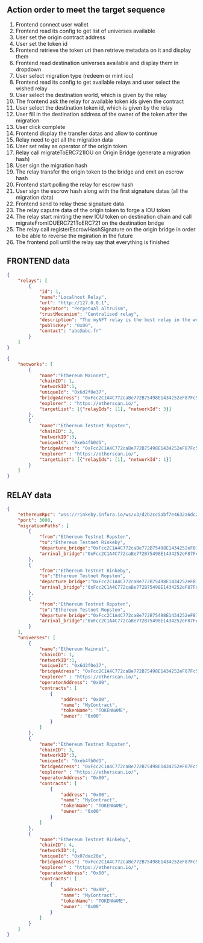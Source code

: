 ## Action order to meet the target sequence

1. Frontend connect user wallet
2. Frontend read its config to get list of universes available
3. User set the origin contract address
4. User set the token id
5. Frontend retrieve the token uri then retrieve metadata on it and display them
6. Frontend read destination universes available and display them in dropdown
7. User select migration type (redeem or mint iou)
8. Frontend read its config to get available relays and user select the wished relay
9. User select the destination world, which is given by the relay
10. The frontend ask the relay for available token ids given the contract
11. User select the destination token id, which is given by the relay
12. User fill in the destination address of the owner of the token after the migration
13. User click complete
14. Frontend display the transfer datas and allow to continue
15. Relay need to get all the migration data
16. User set relay as operator of the origin token
17. Relay call migrateToERC721IOU on Origin Bridge (generate a migration hash)
18. User sign the migration hash
19. The relay transfer the origin token to the bridge and emit an escrow hash
20. Frontend start polling the relay for escrow hash
22. User sign the escrow hash along with the first signature datas (all the migration data)
23. Frontend send to relay these signature data
24. The relay caputre data of the origin token to forge a IOU token
25. The relay start minting the new IOU token on destination chain and call migrateFromIOUERC721ToERC721 on the destination bridge
26. The relay call registerEscrowHashSignature on the origin bridge in order to be able to reverse the mgiration in the future
27. The frontend poll until the relay say that everything is finished



## FRONTEND data
```json
{
	"relays": [
        {
            "id": 1,
            "name":"Localhost Relay",
            "url": "http://127.0.0.1",
            "operator": "Perpetual altruism",
            "trustMecanism": "Centralised relay",
            "description": "The myNFT relay is the best relay in the world. You can trust us with your life and also some of your NFTs",
            "publicKey": "0x00",
            "contact": "abc@abc.fr"
        }
    ]
}
```
```json
{
	"networks": [
		{
			"name":"Ethereum Mainnet",
			"chainID": 1,
			"networkID":1,
			"uniqueId": "0x6d2f0e37",
			"bridgeAdress": "0xFcc2C1A4C772caBe772B75498E1434252eF87Fc5",
			"explorer" : "https://etherscan.io/",
            "targetList": [{"relayIds": [1], "networkId": 3}]
		},
		{
			"name":"Ethereum Testnet Ropsten",
			"chainID": 3,
			"networkID":3,
			"uniqueId": "0xeb4fb0d1",
			"bridgeAdress": "0xFcc2C1A4C772caBe772B75498E1434252eF87Fc5",
			"explorer" : "https://etherscan.io/",
            "targetList": [{"relayIds": [1], "networkId": 1}]
		}	
	]
}
```


## RELAY data
```json
{
    "ethereumRpc": "wss://rinkeby.infura.io/ws/v3/d2b2cc5abf7e4632a6dc2d85d7d479de",
    "port": 3000,
    "migrationPaths": [
        {
            "from":"Ethereum Testnet Ropsten",
            "to":"Ethereum Testnet Rinkeby",
            "departure_bridge":"0xFcc2C1A4C772caBe772B75498E1434252eF87Fc5",
            "arrival_bridge":"0xFcc2C1A4C772caBe772B75498E1434252eF87Fc5"
        },
        {
            "from":"Ethereum Testnet Rinkeby",
            "to":"Ethereum Testnet Ropsten",
            "departure_bridge":"0xFcc2C1A4C772caBe772B75498E1434252eF87Fc5",
            "arrival_bridge":"0xFcc2C1A4C772caBe772B75498E1434252eF87Fc5"
        },
        {
            "from":"Ethereum Testnet Ropsten",
            "to":"Ethereum Testnet Ropsten",
            "departure_bridge":"0xFcc2C1A4C772caBe772B75498E1434252eF87Fc5",
            "arrival_bridge":"0xFcc2C1A4C772caBe772B75498E1434252eF87Fc5"
        }
    ],
    "universes": [
		{
			"name":"Ethereum Mainnet",
			"chainID": 1,
			"networkID":1,
			"uniqueId": "0x6d2f0e37",
			"bridgeAdress": "0xFcc2C1A4C772caBe772B75498E1434252eF87Fc5",
			"explorer" : "https://etherscan.io/",
            "operatorAddress": "0x00",
            "contracts": [
                {
                    "address": "0x00",
                    "name": "MyContract",
                    "tokenName": "TOKENNAME",
                    "owner": "0x00"
                }
            ]
		},
		{
			"name":"Ethereum Testnet Ropsten",
			"chainID": 3,
			"networkID":3,
			"uniqueId": "0xeb4fb0d1",
			"bridgeAdress": "0xFcc2C1A4C772caBe772B75498E1434252eF87Fc5",
			"explorer" : "https://etherscan.io/",
            "operatorAddress": "0x00",
            "contracts": [
                {
                    "address": "0x00",
                    "name": "MyContract",
                    "tokenName": "TOKENNAME",
                    "owner": "0x00"
                }
            ]
		},
		{
			"name":"Ethereum Testnet Rinkeby",
			"chainID": 4,
			"networkID":4,
			"uniqueId": "0x07dac20e",
			"bridgeAdress": "0xFcc2C1A4C772caBe772B75498E1434252eF87Fc5",
			"explorer" : "https://etherscan.io/",
            "operatorAddress": "0x00",
            "contracts": [
                {
                    "address": "0x00",
                    "name": "MyContract",
                    "tokenName": "TOKENNAME",
                    "owner": "0x00"
                }
            ]
		}
    ]
}
```
